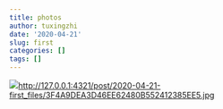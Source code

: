 ```yaml
---
title: photos
author: tuxingzhi
date: '2020-04-21'
slug: first
categories: []
tags: []
---
```

![](/post/2020-04-21-first_files/3F4A9DEA3D46EE62480B552412385EE5.jpg)http://127.0.0.1:4321/post/2020-04-21-first_files/3F4A9DEA3D46EE62480B552412385EE5.jpg